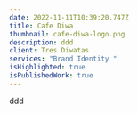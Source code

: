 ```yaml
---
date: 2022-11-11T10:39:20.747Z
title: Cafe Diwa
thumbnail: cafe-diwa-logo.png
description: ddd
client: Tres Diwatas
services: "Brand Identity "
isHighlighted: true
isPublishedWork: true
---
```

d﻿dd